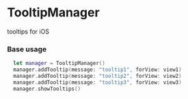 # TooltipManager
tooltips for iOS

### Base usage

```swift
  let manager = TooltipManager()
  manager.addTooltip(message: "tooltip1", forView: view1)
  manager.addTooltip(message: "tooltip2", forView: view2)
  manager.addTooltip(message: "tooltip3", forView: view3)
  manager.showTooltips()
```
